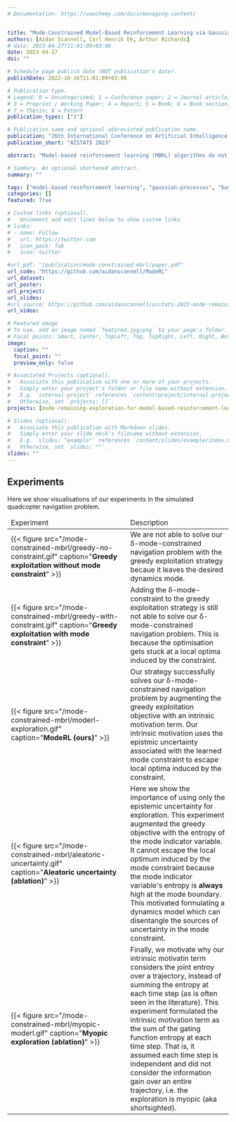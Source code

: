 ```yaml
---
# Documentation: https://wowchemy.com/docs/managing-content/


title: "Mode-Constrained Model-Based Reinforcement Learning via Gaussian Processes"
authors: [Aidan Scannell, Carl Henrik Ek, Arthur Richards]
# date: 2023-04-27T21:01:09+03:00
date: 2023-04-27
doi: ""

# Schedule page publish date (NOT publication's date).
publishDate: 2022-10-16T21:01:09+03:00

# Publication type.
# Legend: 0 = Uncategorized; 1 = Conference paper; 2 = Journal article;
# 3 = Preprint / Working Paper; 4 = Report; 5 = Book; 6 = Book section;
# 7 = Thesis; 8 = Patent
publication_types: ["1"]

# Publication name and optional abbreviated publication name.
publication: "26th International Conference on Artificial Intelligence and Statistics"
publication_short: "AISTATS 2023"

abstract: "Model-based reinforcement learning (MBRL) algorithms do not typically consider environments -- subject to multiple dynamics modes -- where it is beneficial to avoid inoperable or undesirable dynamics modes. We present a MBRL algorithm that avoids entering such inoperable or undesirable dynamics modes, by constraining the controlled system to remain in a single dynamics mode with high probability. This is a particularly difficult problem because the mode constraint is unknown a priori. We propose to jointly infer the mode constraint, along with the underlying dynamics modes. Importantly, our method infers latent structure that our planning scheme leverages to 1) enforce the mode constraint with high probability, and to 2) target exploration where the mode constraint’s epistemic uncertainty is high. We validate our method by showing that it can navigate a simulated quadcopter -- subject to a turbulent dynamics mode -- to a target state, whilst remaining in the desired dynamics mode with high probability."

# Summary. An optional shortened abstract.
summary: ""

tags: ["model-based reinforcement learning", "gaussian-processes", "bayesian-inference", "variational-inference", "machine-learning", "approximate-inference"]
categories: []
featured: True

# Custom links (optional).
#   Uncomment and edit lines below to show custom links.
# links:
# - name: Follow
#   url: https://twitter.com
#   icon_pack: fab
#   icon: twitter

#url_pdf: "/publication/mode-constrained-mbrl/paper.pdf"
url_code: "https://github.com/aidanscannell/ModeRL"
url_dataset:
url_poster:
url_project:
url_slides:
#url_source: https://github.com/aidanscannell/aistats-2023-mode-remaining-exploration
url_video:

# Featured image
# To use, add an image named `featured.jpg/png` to your page's folder. 
# Focal points: Smart, Center, TopLeft, Top, TopRight, Left, Right, BottomLeft, Bottom, BottomRight.
image:
  caption: ""
  focal_point: ""
  preview_only: false

# Associated Projects (optional).
#   Associate this publication with one or more of your projects.
#   Simply enter your project's folder or file name without extension.
#   E.g. `internal-project` references `content/project/internal-project/index.md`.
#   Otherwise, set `projects: []`.
projects: [mode-remaining-exploration-for-model-based-reinforcement-learning]

# Slides (optional).
#   Associate this publication with Markdown slides.
#   Simply enter your slide deck's filename without extension.
#   E.g. `slides: "example"` references `content/slides/example/index.md`.
#   Otherwise, set `slides: ""`.
slides: ""
---
```



<!-- ## Problem Statement -->
<!-- We consider multimodal, stochastic environments with -->
<!-- states $s_t \in \mathcal{S}$, actions $a_t \in \mathcal{A}$ and transition dynamics given by, -->
<!-- $$ -->
<!-- s_{t+1} = f_k(s_t, a_t) + \epsilon_{k,t}, \quad\text{if } \alpha(s_t) = k, -->
<!-- $$ -->
<!-- where the discrete mode indicator function $\alpha(s_t)$ -->
<!-- indicates which of the $K$ underlying dynamics modes -->
<!-- $\\{f_k : {\mathcal{S}}\_{k} \times \mathcal{A} \rightarrow \mathcal{S} \\}_{k=1}^{K}$ -->
<!-- and associated i.i.d. noise models ${\epsilon}\_{k, t}$ -->
<!-- governs the environment at a given time step $t$. -->

<!-- <\!-- We refer to the output of the mode indicator function as the mode indicator variable -\-> -->
<!-- <\!-- $\alpha_{\timeInd} = \alpha(\state_{\timeInd}) \in \{1,\ldots,\ModeInd\}$. -\-> -->
<!-- <\!-- # $\bm\epsilon_{\modeInd, \timeInd} \sim \mathcal{N}\left(\mathbf{0}, \bm\Sigma_{\mode{\bm\epsilon}} \right)$, -\-> -->

<!-- Given such transition dynamics, we seek to solve the mode constrained episodic RL problem, given by -->
<!-- $$ -->
<!-- \max_{\pi \in \Pi} J(\pi, f) \quad \text{s.t.} \quad \alpha(s_t) = k^* \quad \forall t \in \\{0, \ldots, T\\}, -->
<!-- $$ -->
<!-- where given a known transition dynamics model $f$, -->
<!-- the performance of a policy $\pi$ is the sum of rewards over the horizon, in expectation over the transition noise,  -->
<!-- $$ -->
<!-- J(\pi, f) = \mathbb{E}[\sum_{t=0}^{T} r(s_t, a_t) \mid s_0]. -->
<!-- $$ -->

<!-- Given that neither the underlying dynamics modes $\\{f_k\\}_{k=1}^{K}$, nor how the system -->
<!-- switches between them $\alpha$, are *known a priori*, it is not possible to solve our mode constrained RL problem. -->
<!-- <\!-- Therefore, we relax the requirement to finding a mode-constrained policy with high probability. -\-> -->
<!-- <\!-- We formally define a $\delta-\text{mode-constrained}$ policy as follows. -\-> -->
<!-- <\!-- \begin{definition}[$\delta$-mode-constrained] \label{def-delta-mode-remaining} -\-> -->
<!-- <\!-- Let $\dynamicsFunc : \stateDomain \times \controlDomain \rightarrow \stateDomain$ denote a multimodal dynamical system -\-> -->
<!-- <\!-- and $\desiredMode$ a desired dynamics mode defined by its state domain $\desiredStateDomain = \{ \state \in \stateDomain \mid \modeVar(\state) = \desiredMode \}$. -\-> -->
<!-- <\!-- Given an initial state $\state_0 \in \desiredStateDomain$ and $\delta \in (0,1]$, -\-> -->
<!-- <\!-- a controlled system is said to be $\delta$-mode-constrained under the policy $\pi$ iff: -\-> -->
<!-- <\!-- \begin{align} \label{eq-mode-remaining-def-explore} -\-> -->
<!-- <\!-- \Pr( \forall \timeInd \in \{0,\ldots, \TimeInd \} : -\-> -->
<!-- <\!-- \dynamicsFunc(\state_{\timeInd}, \policy(\state_{\timeInd}, \timeInd)) &\in \stateDomain_{\desiredMode}) \geq 1 - \delta. -\-> -->
<!-- <\!-- \end{align} -\-> -->
<!-- <\!-- \end{definition} -\-> -->

<!-- <\!-- Policies satisfying this $\delta-\text{mode-constrained}$ definition -\-> -->
<!-- <\!-- should remain in the desired dynamics mode with probability up to $1-\delta$. -\-> -->
<!-- <\!-- It is worth noting that the agent would not be able to explore the environment without relaxing the -\-> -->
<!-- <\!-- mode constraint from cref:def-mode-remaining-main. -\-> -->
<!-- <\!-- Increasing $\delta$ promotes exploration but also increases the chance of violating the mode constraint. -\-> -->
<!-- <\!-- As such, $\delta$ can be viewed as setting the conservativeness of the agent's exploration. -\-> -->
<!-- {{< math >}} -->
<!-- $$a &= \\ a &=a $$ -->
<!-- {{< /math >}} -->

<!-- {{< math >}} -->
<!-- $ -->
<!-- \pi_{\text{greedy}}&= \max_{\pi \in \Pi} \underbrace{\mathbb{E}_{f_{k^*} \sim p(f_{k^*} \mid \mathcal{D}_{0:i})} \left[ J(\pi, f_{k^*}) \right]}_{\text{greedy exploitation}} -->
<!-- \\ -->
<!-- \text{s.t. } &\underbrace{\mathbb{E}_{f_{k^*} \sim p(f_{k^*} \mid \mathcal{D}_{0:i})}\left[ \Pr(\alpha_{t} = k^* \mid \mathbf{s}_t) \right] \geq 1-\delta}_{\delta \text{ mode constraint}}, \quad \forall t \label{eq-expected-constraint}, \in \{ 0, \ldots, T \} -->
<!-- $ -->
<!-- {{< /math >}} -->


<!-- {{< math >}} -->
<!-- $$ -->
<!-- \pi_{\text{greedy}}= \max_{\pi \in \Pi} \underbrace{\mathbb{E}_{f_{k^**} \sim p(f_{k^*} \mid \mathcal{D}_{0:i})} \left[ J(\pi, f_{k^*}) \right]}_{\text{greedy exploitation}}, \quad  \text{s.t. } \underbrace{\mathcal{E}_{f_{k^*} \sim p(f_{k^*} \mid \mathcal{D}_{0:i})}\left[ \Pr(\alpha_{t} = k^* \mid \mathbf{s}_t) \right] \geq 1-\delta}_{\delta \text{ mode constraint}}, \quad \forall t \label{eq-expected-constraint}, \in \{ 0, \ldots, T \} -->
<!-- $$ -->
<!-- {{< /math >}} -->

<!-- <\!-- \begin{align} -\-> -->
<!-- <\!-- &\pi_{\text{greedy}}= -\-> -->
<!-- <\!-- \max_{\pi \in \Pi} -\-> -->
<!-- <\!-- \underbrace{ {\mathbb{E}} [  ]\}\_{\text{greedy exploitation}}, \\ -\-> -->
<!-- <\!-- &\text{s.t. } {\mathbb{E}}\_{{f}_{k}} [ J(\pi, {f}\_{{k}\_{*}}) ] -\-> -->
<!-- <\!-- \geq 1-\delta, \quad \forall  t \in a \{ 0, \ldots, T \} -\-> -->
<!-- <\!-- \end{align} -\-> -->

<!-- <\!-- %\mathbb{E}_{f_{k^*} \sim p(f_{k^*} \mid \mathcal{D}_{0:i})} [ J(\pi, f_{k^*}) ], \\ -\-> -->

<!-- ## Greedy exploitation -->
<!-- Given this approach for making multi-step dynamics predictions, we formulate a relaxed version of the mode-constrained problem in cref:eq-main-problem, -->
<!-- \begin{subequations} \label{eq-greedy-objective} -->
<!-- \begin{align} -->
<!-- &\pi_{\text{greedy}}= -->
<!-- \max_{\pi \in \Pi} -->
<!-- \underbrace{\mathbb{E}_{f_{k^**} \sim p(f_{k^*} \mid \mathcal{D}_{0:i})} \left[ J(\pi, f_{k^*}) \right]}_{\text{greedy exploitation}}, \\ -->
<!-- &\text{s.t. } \underbrace{\mathcal{E}_{f_{k^*} \sim p(f_{k^*} \mid \mathcal{D}_{0:i})} -->
<!-- \left[ \Pr(\alpha_{t} = k^* \mid \mathbf{s}_t) \right] -->
<!-- \geq 1-\delta}_{\delta \text{ mode constraint}}, \quad \forall t \label{eq-expected-constraint}, -->
<!-- \in \{ 0, \ldots, T \} -->
<!-- \end{align} -->
<!-- \end{subequations} -->

<!-- The expectations are taken over the desired mode's $\dynamicsFunc_{\desiredMode}$ \acrshort{gp} dynamics. -->
<!-- This approach has the added benefit that we can calculate the expected mode constraint in closed form and -->
<!-- given a quadratic reward function, we can also calculate the objective in closed form. -->
<!-- Importantly, the expected mode constraint considers the /epistemic uncertainty/ in both the desired dynamics mode -->
<!-- $p(\dynamicsFunc_{\desiredMode}(\singleInput) \mid \singleInput, \dataset_{0:i})$ -->
<!-- and in the gating network $p(\GatingFunc(\state_{\timeInd}) \mid \state_{\timeInd}, \dataset_{0:i})$. -->
<!-- This ensures that the controlled system is $\delta-\text{mode-constrained}$ (cref:def-delta-mode-remaining) under the uncertainty of -->
<!-- the learned dynamics model. -->
<!-- Intuitively, it will remain where the dynamics model's /epistemic uncertainty/ is low -->
<!-- because the expectation results in lower proababilities for more uncertain states. -->

## Experiments
Here we show visualisations of our experiments in the simulated quadcopter navigation problem.
<!-- **Greedy exploitation** -->
<!-- The greedy exploitation strategy with the mode constraint gets stuck at a local optima induced by the constraint. -->
<!-- ![Greedy exploitation with mode constraint](/mode-constrained-mbrl/greedy-with-constraint.gif) -->

<!-- **Greedy exploitation (no mode constraint)** -->
<!-- The greedy exploitation strategy without the mode constraint leaves the desired dynamics mode. -->
<!-- ![Greedy exploitation without mode constraint](/mode-constrained-mbrl/greedy-no-constraint.gif)  -->

<!-- **ModeRL** -->
<!-- ![ModeRL](/mode-constrained-mbrl/moderl-exploration.gif) -->
<!-- Joint gating function entropy -->

<!-- **Aleatoric uncertainty** -->
<!-- Using the entropy of the mode indicator variable for exploratin is not able to escape the local optimum induced by the mode constraint.                                                   -->
<!-- ![Aleatoric exploration strategy](/mode-constrained-mbrl/aleatoric-uncertainty.gif) -->

<!-- **Myopic exploration** -->
<!-- ![Myopic exploration strategy](/mode-constrained-mbrl/myopic-moderl.gif) -->
<!-- Mean of independent gating function entropy -->



<!-- | GIF                                                                                             | Description                                                                                    | -->
<!-- |------------------------------------------------------------------------------------------------|------------------------------------------------------------------------------------------------| -->
<!-- | ![Greedy exploitation with mode constraint](/mode-constrained-mbrl/greedy-with-constraint.gif)  |                                                  | -->
<!-- | ![Greedy exploitation without mode constraint](/mode-constrained-mbrl/greedy-no-constraint.gif) | The greedy exploitation strategy without the mode constraint leaves the desired dynamics mode. | -->
<!-- | ![Aleatoric exploration strategy](/mode-constrained-mbrl/aleatoric-uncertainty.gif)             | Using the entropy of the mode indicator variable for exploratin is not able to escape the local optimum induced by the mode constraint.                                                   | -->
<!-- | ![ModeRL](/mode-constrained-mbrl/moderl-exploration.gif)                                        | Joint gating function entropy. <br><br> Mode constraint.                                       | -->
<!-- | ![Myopic exploration strategy](/mode-constrained-mbrl/myopic-moderl.gif)                        | Mean of independent gating function entropy. <br><br> Mode constraint.                         | -->


<table class=".table" style="width:100%">
  <thead>
  <tr>
    <td>Experiment</td>
    <td>Description</td>
    </tr>
  </thead>
  <tbody>
  <tr>
    <td style="width:10%">
{{< figure src="/mode-constrained-mbrl/greedy-no-constraint.gif" caption="<b>Greedy exploitation without mode constraint</b>" >}}</td>
    <!-- <td><img src="http://localhost:1313/publications/mode-constrained-mbrl/greedy-no-constraint.gif" alt="Greedy exploitation without mode constraint"></td> -->
    <td style="width:10%">
     We are not able to solve our δ-mode-constrained navigation problem with the greedy exploitation strategy becaue it leaves the desired dynamics mode.</td>
  </tr>
  <tr>
    <td style="width:10%">
{{< figure src="/mode-constrained-mbrl/greedy-with-constraint.gif" caption="<b>Greedy exploitation with mode constraint</b>" >}}</td>
    <td style="width:10%">
    Adding the δ-mode-constraint to the greedy exploitation strategy is still not able to solve our δ-mode-constrained navigation problem. This is because the optimisation gets stuck at a local optima induced by the constraint.
     </td>
  </tr>
  <tr>
    <td style="width:10%">
{{< figure src="/mode-constrained-mbrl/moderl-exploration.gif" caption="<b>ModeRL (ours)</b>" >}}</td>
    <td style="width:10%">
    Our strategy successfully solves our δ-mode-constrained navigation problem by augmenting the greedy exploitation objective with an intrinsic motivation term. Our intrinsic motivation uses the epistmic uncertainty associated with the learned mode constraint to escape local optima induced by the constraint.
     </td>
  </tr>
  <tr>
    <td style="width:10%">
{{< figure src="/mode-constrained-mbrl/aleatoric-uncertainty.gif" caption="<b>Aleatoric uncertainty (ablation)</b>" >}}</td>
    <td style="width:10%">
Here we show the importance of using only the epistemic uncertainty for exploration. This experiment augmented the greedy objective with the entropy of the mode indicator variable. It cannot escape the local optimum induced by the mode constraint because the mode indicator variable's entropy is <b>always</b> high at the mode boundary. This motivated formulating a dynamics model which can disentangle the sources of uncertainty in the mode constraint.
     </td>
  </tr>
  <tr>
    <td style="width:10%">
{{< figure src="/mode-constrained-mbrl/myopic-moderl.gif" caption="<b>Myopic exploration (ablation)</b>" >}}</td>
    <td style="width:10%">
    Finally, we motivate why our intrinsic motivatin term considers the joint entroy over a trajectory, instead of summing the entropy at each time step (as is often seen in the literature). This experiment formulated the intrinsic motivation term as the sum of the gating function entropy at each time step. That is, it assumed each time step is independent and did not consider the information gain over an entire trajectory, i.e. the exploration is myopic (aka shortsighted).
     </td>
  </tr>
  </tbody>
</table>


<!-- | GIF                                                                                             | Description                                                                                    | -->
<!-- |:------------------------------------------------------------------------------------------------|------------------------------------------------------------------------------------------------| -->
<!-- | ![Greedy exploitation without mode constraint](/mode-constrained-mbrl/greedy-no-constraint.gif) | **Greedy no constraint** - The greedy exploitation strategy without the mode constraint is not able to solve our mode-constrained navigation problem becaue it leaves the desired dynamics mode. | -->
<!-- | ![Greedy exploitation with mode constraint](/mode-constrained-mbrl/greedy-with-constraint.gif)  | **Greedy with constraint** - Simply using the greedy exploitation strategy with our mode constraint is still not able to solve our mode-constrained navigation problem. This is because the optimisation gets stuck at a local optima induced by the constraint.                                                 | -->
<!-- | ![ModeRL](/mode-constrained-mbrl/moderl-exploration.gif)                                        | **ModeRL (ours)** - Joint gating function entropy. <br><br> Mode constraint.                                       | -->
<!-- | ![Myopic exploration strategy](/mode-constrained-mbrl/myopic-moderl.gif)                        | **Myopic exploration** - Mean of independent gating function entropy. <br><br> Mode constraint.                         | -->
<!-- | ![Aleatoric exploration strategy](/mode-constrained-mbrl/aleatoric-uncertainty.gif)             | **Aleatoric uncertainty** - Here we show the importance of only using the epistemic ucnertainty for exploration. This figure show our objective with the entropy of the mode indicator variable. It shows that it is not able to escape the local optimum induced by the mode constraint because it .                                                   | -->


<!-- | Name                  | GIF                                                                                             | Description                                                                                    | -->
<!-- |:----------------------|:------------------------------------------------------------------------------------------------|------------------------------------------------------------------------------------------------| -->
<!-- | Greedy                | ![Greedy exploitation with mode constraint](/mode-constrained-mbrl/greedy-with-constraint.gif)  | The greedy exploitation strategy with the mode constraint gets stuck at a local optima induced by the constraint.                                                 | -->
<!-- | Greedy unconstrained  | ![Greedy exploitation without mode constraint](/mode-constrained-mbrl/greedy-no-constraint.gif) | The greedy exploitation strategy without the mode constraint leaves the desired dynamics mode. | -->
<!-- | Aleatoric uncertainty | ![Aleatoric exploration strategy](/mode-constrained-mbrl/aleatoric-uncertainty.gif)             | Using the entropy of the mode indicator variable for exploratin is not able to escape the local optimum induced by the mode constraint.                                                   | -->
<!-- | ModeRL                | ![ModeRL](/mode-constrained-mbrl/moderl-exploration.gif)                                        | Joint gating function entropy. <br><br> Mode constraint.                                       | -->
<!-- | Myopic                | ![Myopic exploration strategy](/mode-constrained-mbrl/myopic-moderl.gif)                        | Mean of independent gating function entropy. <br><br> Mode constraint.                         | -->






<!-- <\!-- | Non-myopic exploration strategy      | Myopic exploration strategy | Aleatoric uncertainty     | -\-> -->
<!-- <\!-- | :---        |    :----   |          :--- | -\-> -->
<!-- <\!-- | ![Non-myopic exploration strategy](/mode-constrained-mbrl/moderl-exploration.gif) | ![Myopic exploration strategy](/mode-constrained-mbrl/myopic-moderl.gif)| ![Aleatoric exploration strategy](/mode-constrained-mbrl/aleatoric-uncertainty.gif)   | -\-> -->

<!-- <\!-- | Non-myopic exploration strategy      | Myopic exploration strategy | Aleatoric exploration strategy     | -\-> -->
<!-- <\!-- | :---        |    :----   |          :--- | -\-> -->
<!-- <\!-- | ![Non-myopic exploration strategy](/mode-constrained-mbrl/moderl-exploration.gif) | ![Myopic exploration strategy](/mode-constrained-mbrl/myopic-moderl.gif)| ![Aleatoric exploration strategy](/mode-constrained-mbrl/aleatoric-uncertainty.gif)   | -\-> -->


<!-- <\!-- ### Greedy Exploitation -\-> -->

<!-- <\!-- | WITHOUT mode constraint | WITH mode constraint | -\-> -->
<!-- <\!-- | :---        |    :---   | -\-> -->
<!-- <\!-- | ![Greedy exploitation without mode constraint](/mode-constrained-mbrl/greedy-no-constraint.gif) | ![Greedy exploitation with mode constraint](/mode-constrained-mbrl/greedy-with-constraint.gif)  | -\-> -->

<!-- <\!-- ### ModeRL -\-> -->
<!-- <\!-- ![Non-myopic exploration strategy](/mode-constrained-mbrl/moderl-exploration.gif) -\-> -->

<!-- <\!-- ![Myopic exploration strategy](/mode-constrained-mbrl/myopic-moderl.gif) -\-> -->
<!-- <\!-- ![Aleatoric exploration strategy](/mode-constrained-mbrl/aleatoric-uncertainty.gif) -\-> -->

<!-- <\!-- ### Greedy Exploitatin Failing -\-> -->

<!-- <\!-- ![Greedy exploitation with mode constraint](/mode-constrained-mbrl/greedy-with-constraint.gif) -\-> -->
<!-- <\!-- ![Greedy exploitation without mode constraint](/mode-constrained-mbrl/greedy-no-constraint.gif) -\-> -->


<!-- <\!-- ## Cite -\-> -->
<!-- <\!-- ``` -\-> -->
<!-- <\!-- @inproceedings{scannellMode2023, -\-> -->
<!-- <\!--   title = {Mode-Constrained Model-Based Reinforcement Learning via Gaussian Processes}, -\-> -->
<!-- <\!--   author = {Scannell, Aidan and Ek, Carl Henrik and Richards, Arthur}, -\-> -->
<!-- <\!--   booktitle = {Proceedings of The 26th International Conference on Artificial Intelligence and Statistics}, -\-> -->
<!-- <\!--   year = {2023}} -\-> -->
<!-- <\!-- ``` -\-> -->
